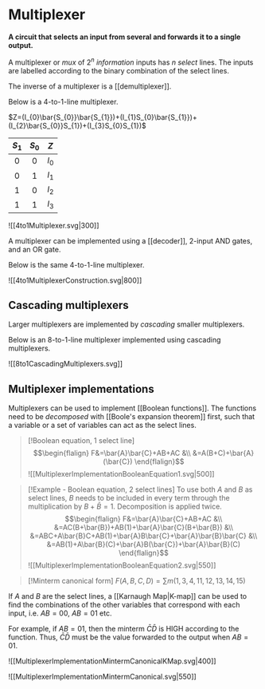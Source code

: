 # Multiplexer
**A circuit that selects an input from several and forwards it to a single output.**

A multiplexer or *mux* of $2^{n}$ *information* inputs has $n$ *select* lines. The inputs are labelled according to the binary combination of the select lines.

The inverse of a multiplexer is a [[demultiplexer]].

Below is a $4$-to-$1$-line multiplexer.

$Z=(I_{0}\bar{S_{0}}\bar{S_{1}})+(I_{1}S_{0}\bar{S_{1}})+(I_{2}\bar{S_{0}}S_{1})+(I_{3}S_{0}S_{1})$

| $S_1$ | $S_0$ |  $Z$  |
|:-----:|:-----:|:-----:|
|  $0$  |  $0$  | $I_0$ |
|  $0$  |  $1$  | $I_1$ |
|  $1$  |  $0$  | $I_2$ |
|  $1$  |  $1$  | $I_{3}$      |

![[4to1Multiplexer.svg|300]]

A multiplexer can be implemented using a [[decoder]], $2$-input AND gates, and an OR gate.

Below is the same $4$-to-$1$-line multiplexer.

![[4to1MultiplexerConstruction.svg|800]]

## Cascading multiplexers
Larger multiplexers are implemented by *cascading* smaller multiplexers.

Below is an $8$-to-$1$-line multiplexer implemented using cascading multiplexers.

![[8to1CascadingMultiplexers.svg]]

## Multiplexer implementations
Multiplexers can be used to implement [[Boolean functions]]. The functions need to be *decomposed* with [[Boole's expansion theorem]] first, such that a variable or a set of variables can act as the select lines.

> [!Boolean equation, 1 select line]
>$$\begin{flalign}
F&=\bar{A}\bar{C}+AB+AC &\\
&=A(B+C)+\bar{A}(\bar{C})
\end{flalign}$$
![[MultiplexerImplementationBooleanEquation1.svg|500]]

> [!Example - Boolean equation, 2 select lines]
To use both $A$ and $B$ as select lines, $B$ needs to be included in every term through the multiplication by $B+\bar{B}=1$. Decomposition is applied twice.
>$$\begin{flalign}
F&=\bar{A}\bar{C}+AB+AC &\\
&=AC(B+\bar{B})+AB(1)+\bar{A}\bar{C}(B+\bar{B}) &\\
&=ABC+A\bar{B}C+AB(1)+\bar{A}B\bar{C}+\bar{A}\bar{B}\bar{C} &\\
&=AB(1)+A\bar{B}(C)+\bar{A}B(\bar{C})+\bar{A}\bar{B}(C)
\end{flalign}$$
![[MultiplexerImplementationBooleanEquation2.svg|550]]

> [!Minterm canonical form]
$F(A,B,C,D)=\sum m(1,3,4,11,12,13,14,15)$
>
If $A$ and $B$ are the select lines, a [[Karnaugh Map|K-map]] can be used to find the combinations of the other variables that correspond with each input, i.e. $AB = 00$, $AB=01$ etc.
>
For example, if $AB=01$, then the minterm $\bar{C}\bar{D}$ is HIGH according to the function. Thus, $\bar{C}\bar{D}$ must be the value forwarded to the output when $AB=01$.
>
![[MultiplexerImplementationMintermCanonicalKMap.svg|400]]
>
![[MultiplexerImplementationMintermCanonical.svg|550]]